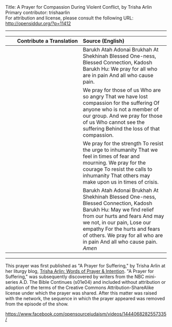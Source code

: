 <html>
<head></head>
<body>
Title: A Prayer for Compassion During Violent Conflict, by Trisha Arlin<br />
Primary contributor: trishaarlin<br />
For attribution and license, please consult the following URL: <a href="http://opensiddur.org/?p=11412">http://opensiddur.org/?p=11412</a>
<p />
<hr />

<table style="margin-left: auto;margin-right: auto;" class="draggable">
<thead><tr><th id="x" style="text-align: right;">Contribute a Translation</th><th style="text-align: left;">Source (English)</th></tr></thead>
<tbody>
<tr><td style="vertical-align:top;" width="46%">
<div class="liturgy" style="text-align: right;"><span lang="he">

</span></div></td>
 
<td width="53%"><div class="english">
 Barukh Atah Adonai
 Brukhah At Shekhinah
 Blessed One-ness, Blessed Connection,
 Kadosh Barukh Hu:
 We pray for all who are in pain
 And all who cause pain.
</div></td></tr>


<tr><td style="vertical-align:top;" width="46%">
<div class="liturgy"><span lang="he">

</span></div></td>
 
<td width="53%"><div class="english">
We pray for those of us
 Who are so angry
 That we have lost compassion for the suffering
 Of anyone who is not a member of our group.
 And we pray for those of us
 Who cannot see the suffering
 Behind the loss of that compassion.
</div></td></tr>


<tr><td style="vertical-align:top;" width="46%">
<div class="liturgy"><span lang="he">

</span></div></td>
 
<td width="53%"><div class="english">
We pray for the strength
 To resist the urge to inhumanity
 That we feel in times of fear and mourning.
 We pray for the courage
 To resist the calls to inhumanity
 That others may make upon us in times of crisis.
</div></td></tr>


<tr><td style="vertical-align:top;" width="46%">
<div class="liturgy"><span lang="he">

</span></div></td>
 
<td width="53%"><div class="english">
Barukh Atah Adonai
 Brukhah At Shekhinah
 Blessed One-ness, Blessed Connection,
 Kadosh Barukh Hu:
 May we find relief from our hurts and fears
 And may we not, in our pain,
 Lose our empathy
 For the hurts and fears of others.
 We pray for all who are in pain
 And all who cause pain.
 <em>Amen</em>
</div></td>
</tr>
</tbody></table>

<hr />

This prayer was first published as "A Prayer for Suffering," by Trisha Arlin at her liturgy blog, <a href="https://web.archive.org/web/20141221001144/http://triganza.blogspot.com/2014/07/a-prayer-for-suffering.html">Trisha Arlin: Words of Prayer &amp; Intention</a>. "A Prayer for Suffering," was subsequently discovered by writers from the NBC mini-series A.D. The Bible Continues (s01e04) and included without attribution or adoption of the terms of the Creative Commons Attribution-ShareAlike license under which the prayer was shared. After this matter was raised with the network, the sequence in which the prayer appeared was removed from the episode of the show. 

https://www.facebook.com/opensourcejudaism/videos/1444068282557335/
</body>
</html>